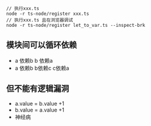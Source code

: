 ```
// 执行xxx.ts
node -r ts-node/register xxx.ts
// 执行xxx.ts 且在浏览器调试
node -r ts-node/register let_to_var.ts --inspect-brk
```

## 模块间可以循环依赖 
- a 依赖b  b 依赖a
- a 依赖b b依赖c c依赖a

## 但不能有逻辑漏洞
- a.value = b.value +1
- b.value = a.value +1
- 神经病

